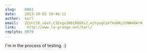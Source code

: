```yaml
---
slug:    8081
date:    2013-10-02 19:46:11
author:  karl
email:   ZCUrC16_uGat.C1Exgx2N6CKODXi2.mjhyoqCqXfXoNNj2UNW46WrN
link:     http://www.la-grange.net/karl/
replyto: 8079
...
```


I'm in the process of testing. :)
